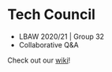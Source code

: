 # Tech Council

- LBAW 2020/21 | Group 32
- Collaborative Q&A

Check out our [wiki](https://git.fe.up.pt/lbaw/lbaw2021/lbaw2132/-/wikis/home)!